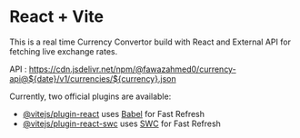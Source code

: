 # React + Vite

This is a real time Currency Convertor build with React and External API for fetching live exchange rates.

API : https://cdn.jsdelivr.net/npm/@fawazahmed0/currency-api@${date}/v1/currencies/${currency}.json

Currently, two official plugins are available:

- [@vitejs/plugin-react](https://github.com/vitejs/vite-plugin-react/blob/main/packages/plugin-react/README.md) uses [Babel](https://babeljs.io/) for Fast Refresh
- [@vitejs/plugin-react-swc](https://github.com/vitejs/vite-plugin-react-swc) uses [SWC](https://swc.rs/) for Fast Refresh
